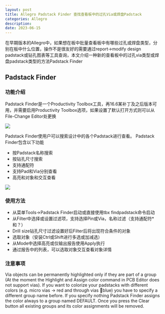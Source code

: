 ```yaml
---
layout: post
title: Allegro Padstack Finder 查找查看板中的过孔Via或焊盘Padstack
categories: Allegro
description: 
date: 2023-06-15
---
```


在早期版本的Allegro中，如果想在板中批量查看板中有哪些过孔或焊盘类型，分别在板中什么位置，操作不是很友好的需要通过report->modify design padstack或钻孔图表等工具查询，本文介绍一种新的查看板中的过孔via类型或焊盘padstack类型的方法Padstack Finder

Padstack Finder
---------------

### 功能介绍

Padstack Finder是一个Productivity Toolbox工具，再16.6某补丁及之后版本可用，并需要启用Productivity Toolbox选项，如果设置了默认打开方式则可以从File-Change Editor处更换

![](https://a1024.synology.me/images/blog/2022/toolbox.jpg)

Padstack Finder使用户可以搜索设计中的各个Padstack进行查看。 Padstack Finder包含以下功能

*   按Padstack名称搜索
*   按钻孔尺寸搜索
*   支持通配符
*   支持Pad和Via分别查看
*   高亮和对象和交互查看

![](https://a1024.synology.me/images/blog/2022/Padstack%20Finder.png)

### 使用方法

*   从菜单Tools->Padstack Finder启动或直接使用tbx findpadstack命令启动
*   从Filter中选择或设置过滤项，支持选择Pin或Via，名称过滤（支持通配符\*和？）
*   Drill size钻孔尺寸过滤设置好后Filter后将出现符合条件的对象
*   选取对象（安装Ctrl或Shift进行多选或加减选）
*   从Mode中选择高亮或仅输出报告使用Apply执行
*   通过报告中的列表，可以选取对象交互查看对象详情

### 注意事项

Via objects can be permanently highlighted only if they are part of a group (At the moment the Highlight and Assign color command in PCB Editor does not support vias). If you want to colorize your padstacks with different colors (e.g. micro vias -> red and through vias blue) you have to specify a different group name before. If you specify nothing Padstack Finder assigns the color always to a group named DEFAULT. Once you press the Clear button all existing groups and its color assignments will be removed.